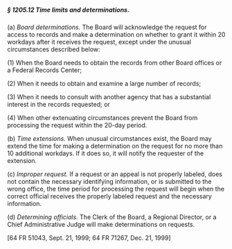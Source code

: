 ##### § 1205.12 Time limits and determinations. #####

(a) *Board determinations.* The Board will acknowledge the request for access to records and make a determination on whether to grant it within 20 workdays after it receives the request, except under the unusual circumstances described below:

(1) When the Board needs to obtain the records from other Board offices or a Federal Records Center;

(2) When it needs to obtain and examine a large number of records;

(3) When it needs to consult with another agency that has a substantial interest in the records requested; or

(4) When other extenuating circumstances prevent the Board from processing the request within the 20-day period.

(b) *Time extensions.* When unusual circumstances exist, the Board may extend the time for making a determination on the request for no more than 10 additional workdays. If it does so, it will notify the requester of the extension.

(c) *Improper request.* If a request or an appeal is not properly labeled, does not contain the necessary identifying information, or is submitted to the wrong office, the time period for processing the request will begin when the correct official receives the properly labeled request and the necessary information.

(d) *Determining officials.* The Clerk of the Board, a Regional Director, or a Chief Administrative Judge will make determinations on requests.

[64 FR 51043, Sept. 21, 1999; 64 FR 71267, Dec. 21, 1999]